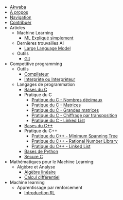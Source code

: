 - [Akwaba](index.md)
- [A propos](about.md)
- [Navigation](navigation.md)
- [Contribuer](support.md)
- Articles
    - Machine Learning
        - [ML Expliqué simplement](articles/ml/ml-explique-simple.md)
    - Dernières trouvailles AI
        - [Large Language Model](articles/news/high-level-llm.md)
    - Outils
        - [Git](articles/tools/git.md)
- Competitive programming
    - Outils
        - [Compilateur](cp/tools/compiler.md)
        - [Interprète ou Interprèteur](cp/tools/interpreter.md)
    - Langages de programmation
        - [Bases du C](cp/programming-lang/c.md)
        - Pratique du C
            - [Pratique du C - Nombres décimaux](cp/programming-lang/action-c/action-c-float.md)
            - [Pratique du C - Matrices](cp/programming-lang/action-c/action-c-matrix.md)
            - [Pratique du C - Grandes matrices](cp/programming-lang/action-c/action-c-big-matrix.md)
            - [Pratique du C - Chiffrage par transposition](cp/programming-lang/action-c/action-c-transposition-ciffer.md)
            - [Pratique du C - Linked List](cp/programming-lang/action-c/action-c-linked-list.md)
        - [Bases du C++](cp/programming-lang/cpp.md)
        - Pratique du C++
            - [Pratique du C++ - Minimum Spanning Tree](cp/programming-lang/action-cpp/action-cpp-mst.md)
            - [Pratique du C++ - Rational Number Library](cp/programming-lang/action-cpp/action-cpp-rational-nb-lib.md)
            - [Pratique du C++ - Linked List](cp/programming-lang/action-cpp/action-cpp-linked-list.md)
        - [Bases de Python](cp/programming-lang/python.md)
        - [Secure C](cp/programming-lang/secure-c.md)
- Mathématiques pour le Machine Learning
    - Algèbre et Analyse
        - [Algèbre linéaire](mml/algebra-analysis/al.md)
        - [Calcul différentiel](mml/algebra-analysis/diff-calculus.md)
- Machine learning
    - Apprentissage par renforcement
        - [Introduction RL](rl/intro-rl.md)
